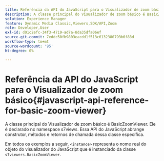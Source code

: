 ```yaml
---
title: Referência da API do JavaScript para o Visualizador de zoom básico
description: A classe principal do Visualizador de zoom básico é BasicZoomViewer. Ele é declarado no namespace s7views. Essa API do JavaScript abrange construtor, métodos e retornos de chamada dessa classe específica.
solution: Experience Manager
feature: Dynamic Media Classic,Viewers,SDK/API,Zoom
role: Developer,User
exl-id: d01c2efc-34f3-4719-ad7a-8da35dfa06ef
source-git-commit: 7eddc50fb9803eacdd1f513c6132380793b6f88d
workflow-type: tm+mt
source-wordcount: '95'
ht-degree: 0%

---
```


# Referência da API do JavaScript para o Visualizador de zoom básico{#javascript-api-reference-for-basic-zoom-viewer}

A classe principal do Visualizador de zoom básico é BasicZoomViewer. Ele é declarado no namespace s7views. Essa API do JavaScript abrange construtor, métodos e retornos de chamada dessa classe específica.

Em todos os exemplos a seguir, `<instance>` representa o nome real do objeto do visualizador do JavaScript que é instanciado da classe `s7viewers.BasicZoomViewer`.
